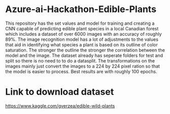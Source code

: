 # Azure-ai-Hackathon-Edible-Plants
This repository has the set values and model for training and creating a CNN capable of predicting edible plant species in a local Canadian forest
which includes a dataset of over 6000 images with an accuracy of roughly 89%. The image recognition model has a lot of adjustments to the values that aid in identifying what species a plant is based on its outline of color saturation. The stronger the outline the stronger the correlation between the model and the image. The dataset already has seperate folders for test and split so there is no need to to do a datasplit. The transformations on the images mainly just convert the images to a 224 by 224 pixel ration so that the model is easier to process. Best results are with roughly 100 epochs.

# Link to download dataset
https://www.kaggle.com/gverzea/edible-wild-plants
